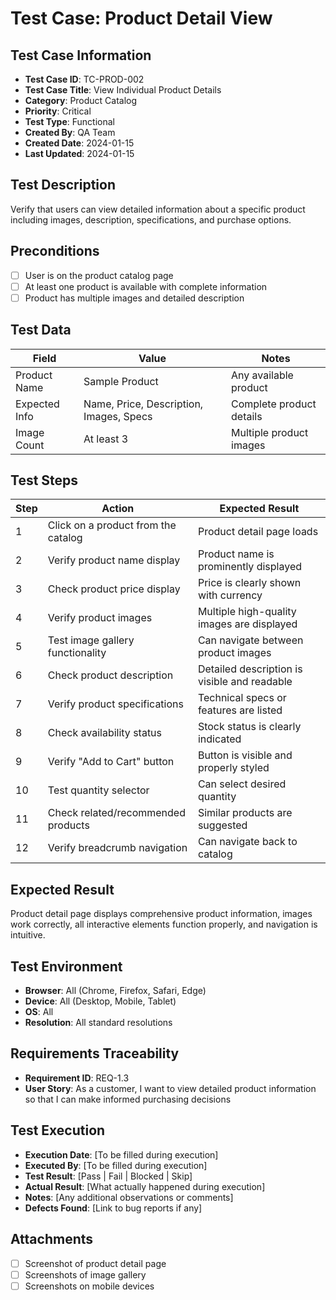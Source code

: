 # Test Case: Product Detail View

## Test Case Information
- **Test Case ID**: TC-PROD-002
- **Test Case Title**: View Individual Product Details
- **Category**: Product Catalog
- **Priority**: Critical
- **Test Type**: Functional
- **Created By**: QA Team
- **Created Date**: 2024-01-15
- **Last Updated**: 2024-01-15

## Test Description
Verify that users can view detailed information about a specific product including images, description, specifications, and purchase options.

## Preconditions
- [ ] User is on the product catalog page
- [ ] At least one product is available with complete information
- [ ] Product has multiple images and detailed description

## Test Data
| Field | Value | Notes |
|-------|-------|-------|
| Product Name | Sample Product | Any available product |
| Expected Info | Name, Price, Description, Images, Specs | Complete product details |
| Image Count | At least 3 | Multiple product images |

## Test Steps
| Step | Action | Expected Result |
|------|--------|-----------------|
| 1 | Click on a product from the catalog | Product detail page loads |
| 2 | Verify product name display | Product name is prominently displayed |
| 3 | Check product price display | Price is clearly shown with currency |
| 4 | Verify product images | Multiple high-quality images are displayed |
| 5 | Test image gallery functionality | Can navigate between product images |
| 6 | Check product description | Detailed description is visible and readable |
| 7 | Verify product specifications | Technical specs or features are listed |
| 8 | Check availability status | Stock status is clearly indicated |
| 9 | Verify "Add to Cart" button | Button is visible and properly styled |
| 10 | Test quantity selector | Can select desired quantity |
| 11 | Check related/recommended products | Similar products are suggested |
| 12 | Verify breadcrumb navigation | Can navigate back to catalog |

## Expected Result
Product detail page displays comprehensive product information, images work correctly, all interactive elements function properly, and navigation is intuitive.

## Test Environment
- **Browser**: All (Chrome, Firefox, Safari, Edge)
- **Device**: All (Desktop, Mobile, Tablet)
- **OS**: All
- **Resolution**: All standard resolutions

## Requirements Traceability
- **Requirement ID**: REQ-1.3
- **User Story**: As a customer, I want to view detailed product information so that I can make informed purchasing decisions

## Test Execution
- **Execution Date**: [To be filled during execution]
- **Executed By**: [To be filled during execution]
- **Test Result**: [Pass | Fail | Blocked | Skip]
- **Actual Result**: [What actually happened during execution]
- **Notes**: [Any additional observations or comments]
- **Defects Found**: [Link to bug reports if any]

## Attachments
- [ ] Screenshot of product detail page
- [ ] Screenshots of image gallery
- [ ] Screenshots on mobile devices